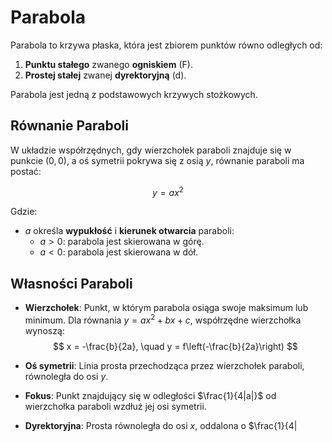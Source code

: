 # Parabola

Parabola to krzywa płaska, która jest zbiorem punktów równo odległych od:

1. **Punktu stałego** zwanego **ogniskiem** (F).
2. **Prostej stałej** zwanej **dyrektoryjną** (d).

Parabola jest jedną z podstawowych krzywych stożkowych.

## Równanie Paraboli

W układzie współrzędnych, gdy wierzchołek paraboli znajduje się w punkcie $(0, 0)$, a oś symetrii pokrywa się z osią $y$, równanie paraboli ma postać:

$$
y = ax^2
$$

Gdzie:
- $a$ określa **wypukłość** i **kierunek otwarcia** paraboli:
  - $a > 0$: parabola jest skierowana w górę.
  - $a < 0$: parabola jest skierowana w dół.

## Własności Paraboli

- **Wierzchołek**: Punkt, w którym parabola osiąga swoje maksimum lub minimum. Dla równania $y = ax^2 + bx + c$, współrzędne wierzchołka wynoszą:
  $$
  x = -\frac{b}{2a}, \quad y = f\left(-\frac{b}{2a}\right)
  $$

- **Oś symetrii**: Linia prosta przechodząca przez wierzchołek paraboli, równoległa do osi $y$.

- **Fokus**: Punkt znajdujący się w odległości $\frac{1}{4|a|}$ od wierzchołka paraboli wzdłuż jej osi symetrii.

- **Dyrektoryjna**: Prosta równoległa do osi $x$, oddalona o $\frac{1}{4|
